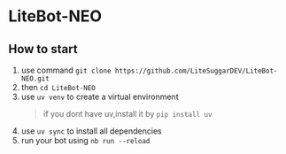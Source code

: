 # LiteBot-NEO

## How to start

1. use command `git clone https://github.com/LiteSuggarDEV/LiteBot-NEO.git`
2. then `cd LiteBot-NEO`
3. use `uv venv` to create a virtual environment
    > if you dont have uv,install it by `pip install uv`
4. use `uv sync` to install all dependencies
5. run your bot using `nb run --reload`
